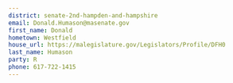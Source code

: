 ```yaml
---
district: senate-2nd-hampden-and-hampshire
email: Donald.Humason@masenate.gov
first_name: Donald
hometown: Westfield
house_url: https://malegislature.gov/Legislators/Profile/DFH0
last_name: Humason
party: R
phone: 617-722-1415
---
```

